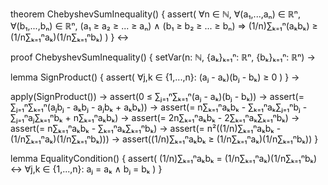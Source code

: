 theorem ChebyshevSumInequality() {
  assert(
    ∀n ∈ ℕ, ∀(a₁,...,aₙ) ∈ ℝⁿ, ∀(b₁,...,bₙ) ∈ ℝⁿ,
    (a₁ ≥ a₂ ≥ ... ≥ aₙ) ∧ (b₁ ≥ b₂ ≥ ... ≥ bₙ) ⇒
    (1/n)∑ₖ₌₁ⁿ(aₖbₖ) ≥ (1/n∑ₖ₌₁ⁿaₖ)(1/n∑ₖ₌₁ⁿbₖ)
  )
} ↔

proof ChebyshevSumInequality() {
  setVar(n: ℕ, {aₖ}ₖ₌₁ⁿ: ℝⁿ, {bₖ}ₖ₌₁ⁿ: ℝⁿ) →
  
  lemma SignProduct() {
    assert(
      ∀j,k ∈ {1,...,n}: (aⱼ - aₖ)(bⱼ - bₖ) ≥ 0
    )
  } →
  
  apply(SignProduct()) →
  assert(0 ≤ ∑ⱼ₌₁ⁿ∑ₖ₌₁ⁿ(aⱼ - aₖ)(bⱼ - bₖ)) →
  assert(= ∑ⱼ₌₁ⁿ∑ₖ₌₁ⁿ(aⱼbⱼ - aₖbⱼ - aⱼbₖ + aₖbₖ)) →
  assert(= n∑ₖ₌₁ⁿaₖbₖ - ∑ₖ₌₁ⁿaₖ∑ⱼ₌₁ⁿbⱼ - ∑ⱼ₌₁ⁿaⱼ∑ₖ₌₁ⁿbₖ + n∑ₖ₌₁ⁿaₖbₖ) →
  assert(= 2n∑ₖ₌₁ⁿaₖbₖ - 2∑ₖ₌₁ⁿaₖ∑ₖ₌₁ⁿbₖ) →
  assert(= n∑ₖ₌₁ⁿaₖbₖ - ∑ₖ₌₁ⁿaₖ∑ₖ₌₁ⁿbₖ) →
  assert(= n²((1/n)∑ₖ₌₁ⁿaₖbₖ - (1/n∑ₖ₌₁ⁿaₖ)(1/n∑ₖ₌₁ⁿbₖ))) →
  assert((1/n)∑ₖ₌₁ⁿaₖbₖ ≥ (1/n∑ₖ₌₁ⁿaₖ)(1/n∑ₖ₌₁ⁿbₖ))
}

lemma EqualityCondition() {
  assert(
    (1/n)∑ₖ₌₁ⁿaₖbₖ = (1/n∑ₖ₌₁ⁿaₖ)(1/n∑ₖ₌₁ⁿbₖ) ↔
    ∀j,k ∈ {1,...,n}: aⱼ = aₖ ∧ bⱼ = bₖ
  )
}